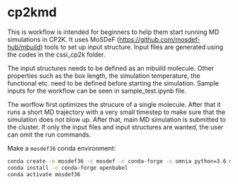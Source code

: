 # cp2kmd

This is workflow is intended for beginners to help them start running MD simulations in CP2K. It uses MoSDeF (https://github.com/mosdef-hub/mbuild) tools to set up input structure. Input files are generated using the codes in the cssi_cp2k folder. 

The input structures needs to be defined as an mbuild molecule. Other properties such as the box length, the simulation temperature, the functional etc. need to be defined before starting the simulation. Sample inputs for the workflow can be seen in sample_test.ipynb file. 

The worflow first optimizes the strucure of a single molecule. After that it runs a short MD trajectory with a very small timestep to make sure that the simulation does not blow up. After that, main MD simulation is submitted to the cluster.
If only the input files and input structures are wanted, the user can omit the run commands. 


Make a `mosdef36` conda environment:

```bash
conda create -n mosdef36 -c mosdef -c conda-forge -c omnia python=3.6 mbuild foyer signac signac-flow pandas
conda install -c conda-forge openbabel  
conda activate mosdef36
```
